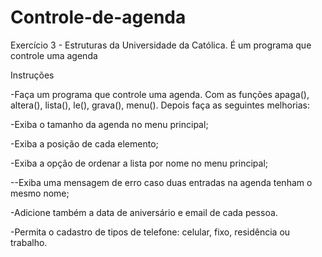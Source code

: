 # Controle-de-agenda
Exercício 3 - Estruturas da Universidade da Católica. É um programa que controle uma agenda

Instruções

-Faça um programa que controle uma agenda. Com as funções apaga(), altera(), lista(), le(), grava(), menu(). Depois faça as seguintes melhorias:

-Exiba o tamanho da agenda no menu principal;

-Exiba a posição de cada elemento;

-Exiba a opção de ordenar a lista por nome no menu principal;

--Exiba uma mensagem de erro caso duas entradas na agenda tenham o mesmo nome;

-Adicione também a data de aniversário e email de cada pessoa.

-Permita o cadastro de tipos de telefone: celular, fixo, residência ou trabalho.
